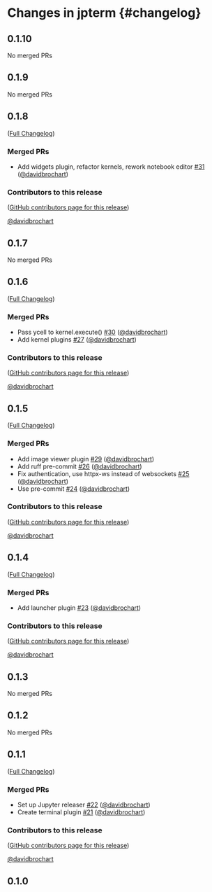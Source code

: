 # Changes in jpterm {#changelog}

<!-- <START NEW CHANGELOG ENTRY> -->

## 0.1.10

No merged PRs

<!-- <END NEW CHANGELOG ENTRY> -->

## 0.1.9

No merged PRs

## 0.1.8

([Full Changelog](https://github.com/davidbrochart/jpterm/compare/v0.1.7...48af5464b24504efd09bb2f6d64e06d0f25a9e91))

### Merged PRs

- Add widgets plugin, refactor kernels, rework notebook editor [#31](https://github.com/davidbrochart/jpterm/pull/31) ([@davidbrochart](https://github.com/davidbrochart))

### Contributors to this release

([GitHub contributors page for this release](https://github.com/davidbrochart/jpterm/graphs/contributors?from=2023-01-21&to=2023-02-05&type=c))

[@davidbrochart](https://github.com/search?q=repo%3Adavidbrochart%2Fjpterm+involves%3Adavidbrochart+updated%3A2023-01-21..2023-02-05&type=Issues)

## 0.1.7

No merged PRs

## 0.1.6

([Full Changelog](https://github.com/davidbrochart/jpterm/compare/v0.1.5...73f499d42b32c7b93ff3ee2728e6750fcbdef121))

### Merged PRs

- Pass ycell to kernel.execute() [#30](https://github.com/davidbrochart/jpterm/pull/30) ([@davidbrochart](https://github.com/davidbrochart))
- Add kernel plugins [#27](https://github.com/davidbrochart/jpterm/pull/27) ([@davidbrochart](https://github.com/davidbrochart))

### Contributors to this release

([GitHub contributors page for this release](https://github.com/davidbrochart/jpterm/graphs/contributors?from=2023-01-08&to=2023-01-21&type=c))

[@davidbrochart](https://github.com/search?q=repo%3Adavidbrochart%2Fjpterm+involves%3Adavidbrochart+updated%3A2023-01-08..2023-01-21&type=Issues)

## 0.1.5

([Full Changelog](https://github.com/davidbrochart/jpterm/compare/v0.1.4...007de833910667a3f57a5e3b9a52534da486d3e4))

### Merged PRs

- Add image viewer plugin [#29](https://github.com/davidbrochart/jpterm/pull/29) ([@davidbrochart](https://github.com/davidbrochart))
- Add ruff pre-commit [#26](https://github.com/davidbrochart/jpterm/pull/26) ([@davidbrochart](https://github.com/davidbrochart))
- Fix authentication, use httpx-ws instead of websockets [#25](https://github.com/davidbrochart/jpterm/pull/25) ([@davidbrochart](https://github.com/davidbrochart))
- Use pre-commit [#24](https://github.com/davidbrochart/jpterm/pull/24) ([@davidbrochart](https://github.com/davidbrochart))

### Contributors to this release

([GitHub contributors page for this release](https://github.com/davidbrochart/jpterm/graphs/contributors?from=2022-12-27&to=2023-01-08&type=c))

[@davidbrochart](https://github.com/search?q=repo%3Adavidbrochart%2Fjpterm+involves%3Adavidbrochart+updated%3A2022-12-27..2023-01-08&type=Issues)

## 0.1.4

([Full Changelog](https://github.com/davidbrochart/jpterm/compare/v0.1.3...2b22def80c01327cbca14c857d4ac3a1e93b6782))

### Merged PRs

- Add launcher plugin [#23](https://github.com/davidbrochart/jpterm/pull/23) ([@davidbrochart](https://github.com/davidbrochart))

### Contributors to this release

([GitHub contributors page for this release](https://github.com/davidbrochart/jpterm/graphs/contributors?from=2022-12-26&to=2022-12-27&type=c))

[@davidbrochart](https://github.com/search?q=repo%3Adavidbrochart%2Fjpterm+involves%3Adavidbrochart+updated%3A2022-12-26..2022-12-27&type=Issues)

## 0.1.3

No merged PRs

## 0.1.2

No merged PRs

## 0.1.1

([Full Changelog](https://github.com/davidbrochart/jpterm/compare/0.1.0...9f1dfdd7034b81ed74aa6e996f2337144cfaa009))

### Merged PRs

- Set up Jupyter releaser [#22](https://github.com/davidbrochart/jpterm/pull/22) ([@davidbrochart](https://github.com/davidbrochart))
- Create terminal plugin [#21](https://github.com/davidbrochart/jpterm/pull/21) ([@davidbrochart](https://github.com/davidbrochart))

### Contributors to this release

([GitHub contributors page for this release](https://github.com/davidbrochart/jpterm/graphs/contributors?from=2022-12-25&to=2022-12-26&type=c))

[@davidbrochart](https://github.com/search?q=repo%3Adavidbrochart%2Fjpterm+involves%3Adavidbrochart+updated%3A2022-12-25..2022-12-26&type=Issues)

## 0.1.0
